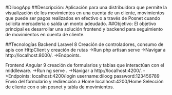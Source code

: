 #DiloogApp
##Descripción:
Aplicación para una distribuidora que permite la visualización de los movimientos en una cuenta de un cliente, movimientos que puede ser pagos realizados en efectivo o a través de Posnet cuando solicita mercadería o salda un monto adeudado.
##Objetivo: 
El objetivo principal es desarrollar una solución frontend y backend para seguimiento de movimientos en cuenta de cliente.

##Tecnologías
Backend
Laravel 8 
Creación de controladores, consumo de apis con HttpClient y creación de rutas
->Run php artisan serve
->Navigar a http://localhost:8000/.
->Endpoints.

Frontend
Angular 9
creación de formularios y tablas que interactúan con el middleware.
->Run ng serve .
->Navigar a http://localhost:4200/. 
->Endpoints:
localhost:4200/login
username:diloog
password:123456789
Envío del formulario y redirección a Home
localhost:4200/Home
Selección de cliente con o sin posnet y tabla de movimientos.

